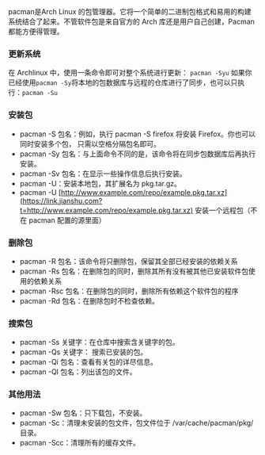 



pacman是Arch Linux 的包管理器。它将一个简单的二进制包格式和易用的构建系统结合了起来。不管软件包是来自官方的 Arch 库还是用户自己创建，Pacman 都能方便得管理。

### 更新系统

在 Archlinux 中，使用一条命令即可对整个系统进行更新：
 `pacman -Syu`
 如果你已经使用`pacman -Sy`将本地的包数据库与远程的仓库进行了同步，也可以只执行：`pacman -Su`

### 安装包

 -   pacman -S 包名：例如，执行 pacman -S firefox 将安装 Firefox。你也可以同时安装多个包，
 只需以空格分隔包名即可。
 -   pacman -Sy 包名：与上面命令不同的是，该命令将在同步包数据库后再执行安装。
 -   pacman -Sv 包名：在显示一些操作信息后执行安装。
 -   pacman -U：安装本地包，其扩展名为 pkg.tar.gz。
 -   pacman -U [http://www.example.com/repo/example.pkg.tar.xz](https://link.jianshu.com?t=http://www.example.com/repo/example.pkg.tar.xz) 安装一个远程包（不在 pacman 配置的源里面）

### 删除包

 -   pacman -R 包名：该命令将只删除包，保留其全部已经安装的依赖关系
 -   pacman -Rs 包名：在删除包的同时，删除其所有没有被其他已安装软件包使用的依赖关系
 -   pacman -Rsc 包名：在删除包的同时，删除所有依赖这个软件包的程序
 -   pacman -Rd 包名：在删除包时不检查依赖。

### 搜索包

 -   pacman -Ss 关键字：在仓库中搜索含关键字的包。
 -   pacman -Qs 关键字： 搜索已安装的包。
 -   pacman -Qi 包名：查看有关包的详尽信息。
 -   pacman -Ql 包名：列出该包的文件。

### 其他用法

 -   pacman -Sw 包名：只下载包，不安装。
 -   pacman -Sc：清理未安装的包文件，包文件位于 /var/cache/pacman/pkg/ 目录。
 -   pacman -Scc：清理所有的缓存文件。
